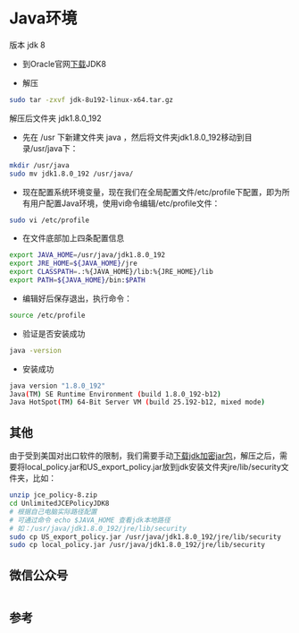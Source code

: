 
# Java环境

版本 jdk 8

* 到Oracle官网[下载](https://www.oracle.com/technetwork/java/javase/downloads/jdk8-downloads-2133151.html)JDK8

* 解压

``` bash
sudo tar -zxvf jdk-8u192-linux-x64.tar.gz
```

解压后文件夹 jdk1.8.0_192

* 先在 /usr 下新建文件夹 java ，然后将文件夹jdk1.8.0_192移动到目录/usr/java下：

``` bash
mkdir /usr/java
sudo mv jdk1.8.0_192 /usr/java/
```

* 现在配置系统环境变量，现在我们在全局配置文件/etc/profile下配置，即为所有用户配置Java环境，使用vi命令编辑/etc/profile文件：

``` bash
sudo vi /etc/profile
```

* 在文件底部加上四条配置信息

``` bash
export JAVA_HOME=/usr/java/jdk1.8.0_192
export JRE_HOME=${JAVA_HOME}/jre
export CLASSPATH=.:%{JAVA_HOME}/lib:%{JRE_HOME}/lib
export PATH=${JAVA_HOME}/bin:$PATH
```

* 编辑好后保存退出，执行命令：

``` bash
source /etc/profile
```

* 验证是否安装成功

``` bash
java -version
```

* 安装成功

``` bash
java version "1.8.0_192"
Java(TM) SE Runtime Environment (build 1.8.0_192-b12)
Java HotSpot(TM) 64-Bit Server VM (build 25.192-b12, mixed mode)
```

## 其他

由于受到美国对出口软件的限制，我们需要手动[下载jdk加密jar包](http://www.oracle.com/technetwork/java/javase/downloads/jce8-download-2133166.html)，解压之后，需要将local_policy.jar和US_export_policy.jar放到jdk安装文件夹jre/lib/security文件夹，比如：

```bash
unzip jce_policy-8.zip
cd UnlimitedJCEPolicyJDK8
# 根据自己电脑实际路径配置
# 可通过命令 echo $JAVA_HOME 查看jdk本地路径
# 如：/usr/java/jdk1.8.0_192/jre/lib/security
sudo cp US_export_policy.jar /usr/java/jdk1.8.0_192/jre/lib/security
sudo cp local_policy.jar /usr/java/jdk1.8.0_192/jre/lib/security
```

## 微信公众号

<img :src="$withBase('/image/qrcode_xiaperio_430.jpg')" style="width:250px;"/>

## 参考
